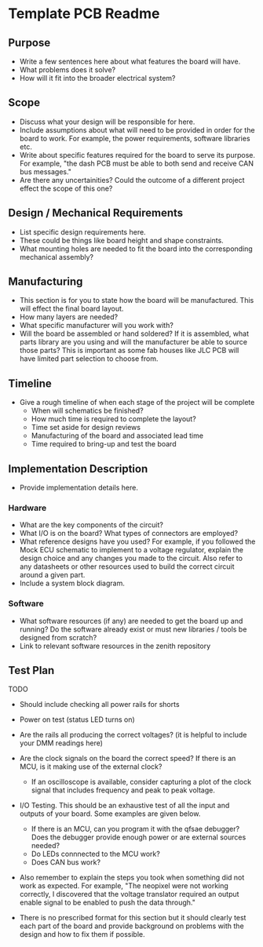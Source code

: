 # Template PCB Readme

## Purpose

- Write a few sentences here about what features the board will have.
- What problems does it solve?
- How will it fit into the broader electrical system?

## Scope

- Discuss what your design will be responsible for here.
- Include assumptions about what will need to be provided in order for the board to work. For example, the power requirements, software libraries etc.
- Write about specific features required for the board to serve its purpose. For example, "the dash PCB must be able to both send and receive CAN bus messages."
- Are there any uncertainities? Could the outcome of a different project effect the scope of this one?

## Design / Mechanical Requirements

- List specific design requirements here.
- These could be things like board height and shape constraints.
- What mounting holes are needed to fit the board into the corresponding mechanical assembly?

## Manufacturing

- This section is for you to state how the board will be manufactured. This will effect the final board layout.
- How many layers are needed?
- What specific manufacturer will you work with?
- Will the board be assembled or hand soldered? If it is assembled, what parts library are you using and will the manufacturer be able to source those parts? This is important as some fab houses like JLC PCB will have limited part selection to choose from.

## Timeline

- Give a rough timeline of when each stage of the project will be complete
  - When will schematics be finished?
  - How much time is required to complete the layout?
  - Time set aside for design reviews
  - Manufacturing of the board and associated lead time
  - Time required to bring-up and test the board

## Implementation Description

- Provide implementation details here.

### Hardware

- What are the key components of the circuit?
- What I/O is on the board? What types of connectors are employed?
- What reference designs have you used? For example, if you followed the Mock ECU schematic to implement to a voltage regulator, explain the design choice and any changes you made to the circuit. Also refer to any datasheets or other resources used to build the correct circuit around a given part.
- Include a system block diagram.

### Software

- What software resources (if any) are needed to get the board up and running? Do the software already exist or must new libraries / tools be designed from scratch?
- Link to relevant software resources in the zenith repository

## Test Plan

TODO

- Should include checking all power rails for shorts
- Power on test (status LED turns on)

- Are the rails all producing the correct voltages? (it is helpful to include your DMM readings here)
- Are the clock signals on the board the correct speed? If there is an MCU, is it making use of the external clock?
  - If an oscilloscope is available, consider capturing a plot of the clock signal that includes frequency and peak to peak voltage.
- I/O Testing. This should be an exhaustive test of all the input and outputs of your board. Some examples are given below.
  - If there is an MCU, can you program it with the qfsae debugger? Does the debugger provide enough power or are external sources needed?
  - Do LEDs connnected to the MCU work?
  - Does CAN bus work?
- Also remember to explain the steps you took when something did not work as expected. For example, "The neopixel were not working correctly, I discovered that the voltage translator required an output enable signal to be enabled to push the data through."
- There is no prescribed format for this section but it should clearly test each part of the board and provide background on problems with the design and how to fix them if possible.
